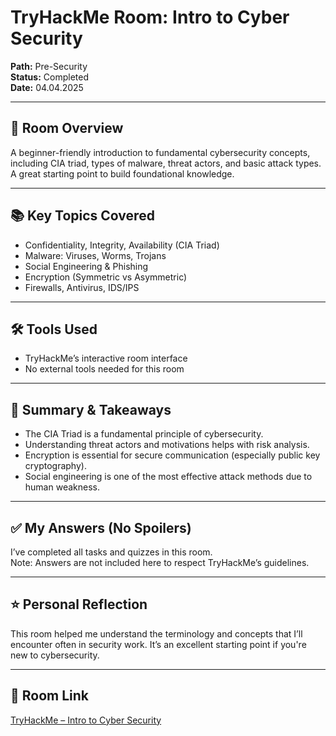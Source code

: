 # TryHackMe Room: Intro to Cyber Security

**Path:** Pre-Security  
**Status:** Completed  
**Date:** 04.04.2025

---

## 🧠 Room Overview

A beginner-friendly introduction to fundamental cybersecurity concepts, including CIA triad, types of malware, threat actors, and basic attack types. A great starting point to build foundational knowledge.

---

## 📚 Key Topics Covered

- Confidentiality, Integrity, Availability (CIA Triad)
- Malware: Viruses, Worms, Trojans
- Social Engineering & Phishing
- Encryption (Symmetric vs Asymmetric)
- Firewalls, Antivirus, IDS/IPS

---

## 🛠️ Tools Used

- TryHackMe’s interactive room interface
- No external tools needed for this room

---

## 📝 Summary & Takeaways

- The CIA Triad is a fundamental principle of cybersecurity.
- Understanding threat actors and motivations helps with risk analysis.
- Encryption is essential for secure communication (especially public key cryptography).
- Social engineering is one of the most effective attack methods due to human weakness.

---

## ✅ My Answers (No Spoilers)

I’ve completed all tasks and quizzes in this room.  
Note: Answers are not included here to respect TryHackMe’s guidelines.

---

## ⭐ Personal Reflection

This room helped me understand the terminology and concepts that I’ll encounter often in security work. It’s an excellent starting point if you're new to cybersecurity.

---

## 🔗 Room Link

[TryHackMe – Intro to Cyber Security](https://tryhackme.com/path/outline/introtocyber)
